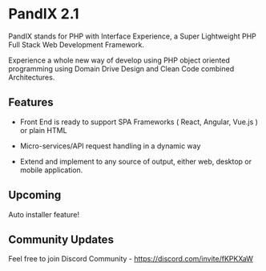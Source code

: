 # PandIX 2.1

PandIX stands for PHP with Interface Experience, a Super Lightweight PHP Full Stack Web Development Framework.

Experience a whole new way of develop using PHP object oriented programming using Domain Drive Design and Clean Code combined Architectures.

## Features

* Front End is ready to support SPA Frameworks ( React, Angular, Vue.js ) or plain HTML

* Micro-services/API request handling in a dynamic way 

* Extend and implement to any source of output, either web, desktop or mobile application.

## Upcoming

Auto installer feature!

## Community Updates

Feel free to join Discord Community - https://discord.com/invite/fKPKXaW

